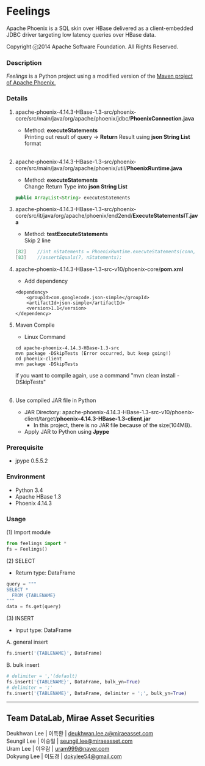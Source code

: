 
# Feelings

Apache Phoenix is a SQL skin over HBase delivered as a client-embedded JDBC driver targeting low latency queries over HBase data.

Copyright ⓒ2014 Apache Software Foundation. All Rights Reserved.

### Description 

*Feelings* is a Python project using a modified version of the [Maven project of Apache Phoenix.](http://www.apache.org/dyn/closer.lua/phoenix/apache-phoenix-4.14.3-HBase-1.3/src/apache-phoenix-4.14.3-HBase-1.3-src.tar.gz)

### Details

1. apache-phoenix-4.14.3-HBase-1.3-src/phoenix-core/src/main/java/org/apache/phoenix/jdbc/<strong>PhoenixConnection.java</strong>
    * Method: <strong>executeStatements</strong><br>
    Printing out result of query -> <strong>Return</strong> Result using <strong>json String List</strong> format<br><br>
2. apache-phoenix-4.14.3-HBase-1.3-src/phoenix-core/src/main/java/org/apache/phoenix/util/<strong>PhoenixRuntime.java</strong>
    * Method: <strong>executeStatements</strong><br>
    Change Return Type into <strong>json String List</strong>
    ~~~java
    public ArrayList<String> executeStatements
    ~~~
3. apache-phoenix-4.14.3-HBase-1.3-src/phoenix-core/src/it/java/org/apache/phoenix/end2end/<strong>ExecuteStatementsIT.java</strong>
    * Method: <strong>testExecuteStatements</strong><br>
    Skip 2 line
    ~~~java
    [82]    //int nStatements = PhoenixRuntime.executeStatements(conn, new StringReader(statements), binds);
    [83]    //assertEquals(7, nStatements);
    ~~~
4. apache-phoenix-4.14.3-HBase-1.3-src-v10/phoenix-core/<strong>pom.xml</strong>
    * Add dependency
    ~~~
    <dependency>
        <groupId>com.googlecode.json-simple</groupId>
        <artifactId>json-simple</artifactId>
        <version>1.1</version>
    </dependency>
    ~~~
5. Maven Compile
    * Linux Command
    ~~~
    cd apache-phoenix-4.14.3-HBase-1.3-src
    mvn package -DSkipTests (Error occurred, but keep going!)
    cd phoenix-client
    mvn package -DSkipTests
    ~~~
    
    if you want to compile again, use a command "mvn clean install -DSkipTests"<br><br>
    
5. Use compiled JAR file in Python
    * JAR Directory: apache-phoenix-4.14.3-HBase-1.3-src-v10/phoenix-client/target/<strong>phoenix-4.14.3-HBase-1.3-client.jar</strong>
        * In this project, there is no JAR file because of the size(104MB).
    * Apply JAR to Python using <strong>Jpype</strong>

### Prerequisite

* jpype 0.5.5.2

### Environment

* Python 3.4
* Apache HBase 1.3
* Phoenix 4.14.3

### Usage 

(1) Import module

~~~python
from feelings import *
fs = Feelings()
~~~

(2) SELECT
* Return type: DataFrame
~~~python
query = """
SELECT *
  FROM {TABLENAME}
"""
data = fs.get(query)
~~~

(3) INSERT
* Input type: DataFrame

A. general insert

~~~python
fs.insert('{TABLENAME}', DataFrame)
~~~

B. bulk insert
~~~python
# delimiter = ','(default)
fs.insert('{TABLENAME}', DataFrame, bulk_yn=True)
# delimiter = ';'
fs.insert('{TABLENAME}', DataFrame, delimiter = ';', bulk_yn=True)
~~~

<hr>

## Team DataLab, Mirae Asset Securities
Deukhwan Lee | 이득환 | deukhwan.lee.a@miraeasset.com<br>
Seungil Lee | 이승일 | seungil.lee@miraeasset.com<br>
Uram Lee | 이우람 | uram999@naver.com<br>
Dokyung Lee | 이도경 | dokylee54@gmail.com
